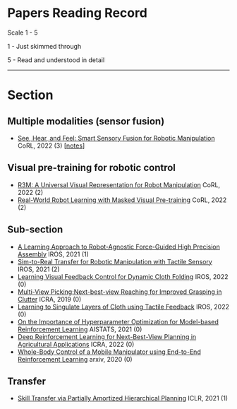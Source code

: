 # Papers Reading Record

Scale 1 - 5

 1 - Just skimmed through
 
 5 - Read and understood in detail

----------------------------------------

# Section

## Multiple modalities (sensor fusion) 
- [See, Hear, and Feel: Smart Sensory Fusion for Robotic Manipulation](https://arxiv.org/pdf/2212.03858.pdf) CoRL, 2022 (3) [[notes](https://github.com/Asad-Shahid/Papers/blob/612d066655077b1d6a2c888dde2c6bb73e8e7ee1/Smart%20Sensory%20Fusion%20for%20Robotic%20Manipulation.md)]


## Visual pre-training for robotic control
- [R3M: A Universal Visual Representation for Robot Manipulation](https://arxiv.org/pdf/2203.12601.pdf) CoRL, 2022 (2)
- [Real-World Robot Learning with Masked Visual Pre-training](https://arxiv.org/pdf/2210.03109.pdf) CoRL, 2022 (2)


## Sub-section
- [A Learning Approach to Robot-Agnostic Force-Guided High Precision Assembly](https://arxiv.org/pdf/2010.08052.pdf) IROS, 2021 (1)
- [Sim-to-Real Transfer for Robotic Manipulation with Tactile Sensory](https://arxiv.org/pdf/2103.00410.pdf) IROS, 2021 (2)
- [Learning Visual Feedback Control for Dynamic Cloth Folding](https://arxiv.org/pdf/2109.04771.pdf) IROS, 2022 (0)
- [Multi-View Picking:Next-best-view Reaching for Improved Grasping in Clutter](https://arxiv.org/pdf/1809.08564.pdf) ICRA, 2019 (0)
- [Learning to Singulate Layers of Cloth using Tactile Feedback](https://arxiv.org/pdf/2207.11196.pdf) IROS, 2022 (0)
- [On the Importance of Hyperparameter Optimization for Model-based Reinforcement Learning](https://uploads-ssl.webflow.com/5fff4548d36c864953f1e663/6046c8120fdcd77fcb835cda_2102.13651.pdf) AISTATS, 2021 (0)
- [Deep Reinforcement Learning for Next-Best-View Planning in Agricultural Applications](https://ieeexplore.ieee.org/stamp/stamp.jsp?tp=&arnumber=9811800) ICRA, 2022 (0)
- [Whole-Body Control of a Mobile Manipulator using End-to-End Reinforcement Learning](http://jenjenchung.github.io/anthropomorphic/Papers/Kindle2020whole.pdf) arxiv, 2020 (0)

## Transfer
- [Skill Transfer via Partially Amortized Hierarchical Planning](https://arxiv.org/pdf/2011.13897.pdf) ICLR, 2021 (1)
